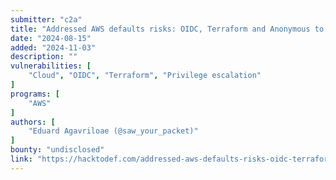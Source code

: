 ```yaml
---
submitter: "c2a"
title: "Addressed AWS defaults risks: OIDC, Terraform and Anonymous to AdministratorAccess"
date: "2024-08-15"
added: "2024-11-03"
description: ""
vulnerabilities: [
    "Cloud", "OIDC", "Terraform", "Privilege escalation"
]
programs: [
    "AWS"
]
authors: [
    "Eduard Agavriloae (@saw_your_packet)"
]
bounty: "undisclosed"
link: "https://hacktodef.com/addressed-aws-defaults-risks-oidc-terraform-and-anonymous-to-administratoraccess"
---
```




